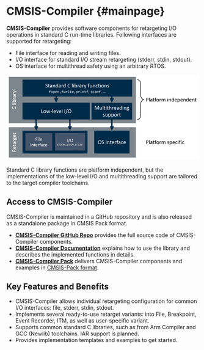 # CMSIS-Compiler {#mainpage}

**CMSIS-Compiler** provides software components for retargeting I/O operations in standard C run-time libraries. Following interfaces are supported for retargeting:

 - File interface for reading and writing files.
 - I/O interface for standard I/O stream retargeting (stderr, stdin, stdout).
 - OS interface for multithread safety using an arbitrary RTOS.

![Overview of CMSIS-Compiler](./images/cmsis_compiler_overview.png)

Standard C library functions are platform independent, but the implementations of the low-level I/O and multithreading support are tailored to the target compiler toolchains.

## Access to CMSIS-Compiler

CMSIS-Compiler is maintained in a GitHub repository and is also released as a standalone package in CMSIS Pack format.

 - [**CMSIS-Compiler GitHub Repo**](https://github.com/Arm-Software/CMSIS-Compiler) provides the full source code of CMSIS-Compiler components.
 - [**CMSIS-Compiler Documentation**](https://arm-software.github.io/CMSIS-Compiler/latest/) explains how to use the library and describes the implemented functions in details.
 - [**CMSIS-Compiler Pack**](https://www.keil.arm.com/packs/cmsis-compiler-arm/versions/) delivers CMSIS-Compiler components and examples in [CMSIS-Pack format](https://open-cmsis-pack.github.io/Open-CMSIS-Pack-Spec/main/html/index.html).

## Key Features and Benefits

 - CMSIS-Compiler allows individual retargeting configuration for common I/O interfaces: file, stderr, stdin, stdout.
 - Implements several ready-to-use retarget variants: into File, Breakpoint, Event Recorder, ITM, as well as user-specific variant.
 - Supports common standard C libraries, such as from Arm Compiler and GCC (Newlib) toolchains. IAR support is planned.
 - Provides implementation templates and examples to get started.
